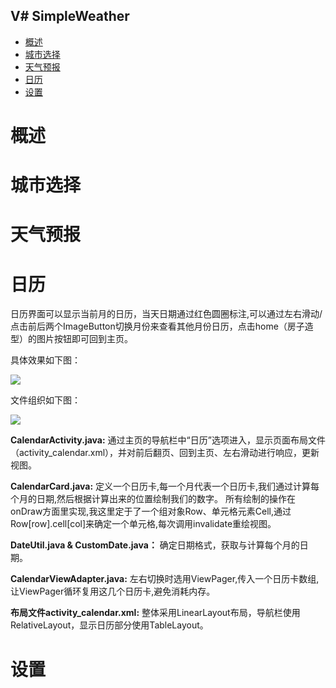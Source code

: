 V# SimpleWeather
---------------
<!-- TOC -->

- [概述](#概述)
- [城市选择](#城市选择)
- [天气预报](#天气预报)
- [日历](#日历)
- [设置](#设置)

<!-- /TOC -->
# 概述
# 城市选择
# 天气预报
# 日历
日历界面可以显示当前月的日历，当天日期通过红色圆圈标注,可以通过左右滑动/点击前后两个ImageButton切换月份来查看其他月份日历，点击home（房子造型）的图片按钮即可回到主页。

具体效果如下图：

![](http://simpleweather.oss-cn-beijing.aliyuncs.com/18-7-25/33619403.jpg)

文件组织如下图：

![](http://simpleweather.oss-cn-beijing.aliyuncs.com/18-7-25/6912410.jpg)

**CalendarActivity.java:**
通过主页的导航栏中“日历”选项进入，显示页面布局文件（activity_calendar.xml），并对前后翻页、回到主页、左右滑动进行响应，更新视图。

**CalendarCard.java:**
定义一个日历卡,每一个月代表一个日历卡,我们通过计算每个月的日期,然后根据计算出来的位置绘制我们的数字。  所有绘制的操作在onDraw方面里实现,我这里定于了一个组对象Row、单元格元素Cell,通过Row[row].cell[col]来确定一个单元格,每次调用invalidate重绘视图。

**DateUtil.java & CustomDate.java：**
确定日期格式，获取与计算每个月的日期。

**CalendarViewAdapter.java:**
左右切换时选用ViewPager,传入一个日历卡数组,让ViewPager循环复用这几个日历卡,避免消耗内存。

**布局文件activity_calendar.xml:**
整体采用LinearLayout布局，导航栏使用RelativeLayout，显示日历部分使用TableLayout。

# 设置
